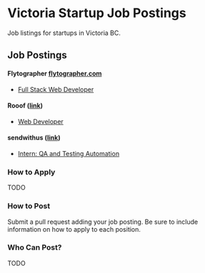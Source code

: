 # Victoria Startup Job Postings

Job listings for startups in Victoria BC.

## Job Postings

#### Flytographer [flytographer.com](http://www.flytographer.com/)
* [Full Stack Web Developer](http://www.flytographer.com/jobs)

#### Rooof ([link](https://www.rooof.com/))
* [Web Developer](rooof/posting.md)

#### sendwithus ([link](https://www.sendwithus.com))
* [Intern: QA and Testing Automation](sendwithus/intern.md)

### How to Apply

TODO

### How to Post

Submit a pull request adding your job posting. Be sure to include information on how to apply to each position.

### Who Can Post?

TODO
